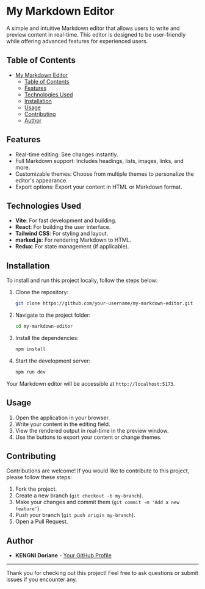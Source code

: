 # My Markdown Editor

A simple and intuitive Markdown editor that allows users to write and preview content in real-time. This editor is designed to be user-friendly while offering advanced features for experienced users.

## Table of Contents

- [My Markdown Editor](#my-markdown-editor)
  - [Table of Contents](#table-of-contents)
  - [Features](#features)
  - [Technologies Used](#technologies-used)
  - [Installation](#installation)
  - [Usage](#usage)
  - [Contributing](#contributing)
  - [Author](#author)

## Features

- Real-time editing: See changes instantly.
- Full Markdown support: Includes headings, lists, images, links, and more.
- Customizable themes: Choose from multiple themes to personalize the editor's appearance.
- Export options: Export your content in HTML or Markdown format.

## Technologies Used

- **Vite**: For fast development and building.
- **React**: For building the user interface.
- **Tailwind CSS**: For styling and layout.
- **marked.js**: For rendering Markdown to HTML.
- **Redux**: For state management (if applicable).

## Installation

To install and run this project locally, follow the steps below:

1. Clone the repository:

   ```bash
   git clone https://github.com/your-username/my-markdown-editor.git
   ```

2. Navigate to the project folder:

   ```bash
   cd my-markdown-editor
   ```

3. Install the dependencies:

   ```bash
   npm install
   ```

4. Start the development server:

   ```bash
   npm run dev
   ```

Your Markdown editor will be accessible at `http://localhost:5173`.

## Usage

1. Open the application in your browser.
2. Write your content in the editing field.
3. View the rendered output in real-time in the preview window.
4. Use the buttons to export your content or change themes.

## Contributing

Contributions are welcome! If you would like to contribute to this project, please follow these steps:

1. Fork the project.
2. Create a new branch (`git checkout -b my-branch`).
3. Make your changes and commit them (`git commit -m 'Add a new feature'`).
4. Push your branch (`git push origin my-branch`).
5. Open a Pull Request.

## Author

- **KENGNI Doriane** - [Your GitHub Profile](https://github.com/kengnidoriane)

---

Thank you for checking out this project! Feel free to ask questions or submit issues if you encounter any.
